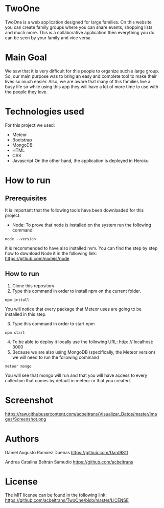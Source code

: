 # TwoOne
TwoOne is a web application designed for large families. On this website you can create family groups where you can share events, shopping lists and much more. This is a collaborative application then everything you do can be seen by your family and vice versa.

# Main Goal
We saw that it is very difficult for this people to organize such a large group. So, our main purpose was to bring an easy and complete tool to make their lives so much easier. Also, we are aware that many of this families live a busy life so while using this app they will have a lot of more time to use with the people they love.

# Technologies used
For this project we used:
- Meteor
- Bootstrap
- MongoDB
- HTML
- CSS
- Javascript
On the other hand, the application is deployed in Heroku

# How to run
## Prerequisites
It is important that the following tools have been downloaded for this project:
- Node:
To prove that node is installed on the system run the following command
```
node --version
```
it is recommended to have also installed nvm. 
You can find the step by step how to download Node it in the following link: https://github.com/nodejs/node

## How to run
1. Clone this repository
2. Type this command in order to install npm on the current folder. 
```
npm install
```
You will notice that every package that Meteor uses are going to be installed in this step.

3. Type this command in order to start npm
```
npm start
```
4. To be able to deploy it locally use the following URL: http: // localhost: 3000
5. Because we are also using MongoDB (specifically, the Meteor version) we will need to run the following command
```
meteor mongo
```
You will see that mongo will run and that you will have access to every collection that comes by default in meteor or that you created.

# Screenshot
https://raw.githubusercontent.com/acbeltrans/Visualizar_Datos/master/images/Screenshot.png

# Authors
Daniel Augusto Ramirez Dueñas
https://github.com/Dard9811

Andrea Catalina Beltrán Samudio
https://github.com/acbeltrans


# License 
The MIT license can be found in the following link: https://github.com/acbeltrans/TwoOne/blob/master/LICENSE

